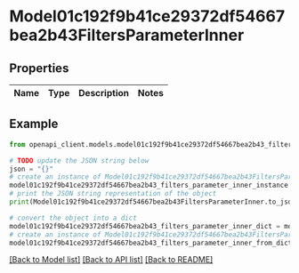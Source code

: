 # Model01c192f9b41ce29372df54667bea2b43FiltersParameterInner


## Properties

Name | Type | Description | Notes
------------ | ------------- | ------------- | -------------

## Example

```python
from openapi_client.models.model01c192f9b41ce29372df54667bea2b43_filters_parameter_inner import Model01c192f9b41ce29372df54667bea2b43FiltersParameterInner

# TODO update the JSON string below
json = "{}"
# create an instance of Model01c192f9b41ce29372df54667bea2b43FiltersParameterInner from a JSON string
model01c192f9b41ce29372df54667bea2b43_filters_parameter_inner_instance = Model01c192f9b41ce29372df54667bea2b43FiltersParameterInner.from_json(json)
# print the JSON string representation of the object
print(Model01c192f9b41ce29372df54667bea2b43FiltersParameterInner.to_json())

# convert the object into a dict
model01c192f9b41ce29372df54667bea2b43_filters_parameter_inner_dict = model01c192f9b41ce29372df54667bea2b43_filters_parameter_inner_instance.to_dict()
# create an instance of Model01c192f9b41ce29372df54667bea2b43FiltersParameterInner from a dict
model01c192f9b41ce29372df54667bea2b43_filters_parameter_inner_from_dict = Model01c192f9b41ce29372df54667bea2b43FiltersParameterInner.from_dict(model01c192f9b41ce29372df54667bea2b43_filters_parameter_inner_dict)
```
[[Back to Model list]](../README.md#documentation-for-models) [[Back to API list]](../README.md#documentation-for-api-endpoints) [[Back to README]](../README.md)


